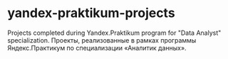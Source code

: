 # yandex-praktikum-projects
Projects completed during Yandex.Praktikum program for "Data Analyst" specialization.
Проекты, реализованные в рамках программы Яндекс.Практикум по специализации «Аналитик данных».
